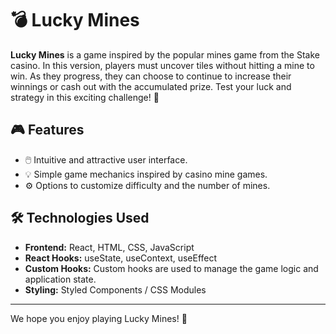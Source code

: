 # 💣 Lucky Mines

**Lucky Mines** is a game inspired by the popular mines game from the Stake casino. In this version, players must uncover tiles without hitting a mine to win. As they progress, they can choose to continue to increase their winnings or cash out with the accumulated prize. Test your luck and strategy in this exciting challenge! 🎰

## 🎮 Features

- 🖱️ Intuitive and attractive user interface.
- 💡 Simple game mechanics inspired by casino mine games.
- ⚙️ Options to customize difficulty and the number of mines.

## 🛠️ Technologies Used

- **Frontend:** React, HTML, CSS, JavaScript
- **React Hooks:** useState, useContext, useEffect
- **Custom Hooks:** Custom hooks are used to manage the game logic and application state.
- **Styling:** Styled Components / CSS Modules

---

We hope you enjoy playing Lucky Mines! 🎉
